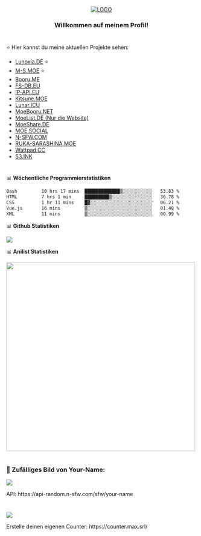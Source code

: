 <div align="center">
    <a href="#" target="_blank"><img alt="LOGO" src="https://m-s.moe/assets/img/banner-v1.png"></a>
    <h3>Willkommen auf meinem Profil!</h3>
</div>
<h1></h1>

:star: Hier kannst du meine aktuellen Projekte sehen:
- [Lunoxia.DE](https://lunoxia.de) :star:
- [M-S.MOE](https://m-s.moe) :star:
- [Booru.ME](https://booru.me)
- [FS-DB.EU](https://fs-db.eu)
- [IP-API.EU](https://ip-api.eu)
- [Kitsune.MOE](https://kitsune.moe)
- [Lunar.ICU](https://lunar.icu)
- [MoeBooru.NET](https://moebooru.net)
- [MoeList.DE (Nur die Website)](https://moelist.net)
- [MoeShare.DE](https://moeshare.de)
- [MOE.SOCIAL](https://moe.social)
- [N-SFW.COM](https://n-sfw.com)
- [RUKA-SARASHINA.MOE](https://ruka-sarashina.moe)
- [Wattpad.CC](https://wattpad.cc)
- [S3.INK](https://s3.ink)
<h1></h1>

📊 **Wöchentliche Programmierstatistiken**
<!--START_SECTION:waka-->

```txt
Bash         10 hrs 17 mins  █████████████▒░░░░░░░░░░░   53.83 %
HTML         7 hrs 1 min     █████████▒░░░░░░░░░░░░░░░   36.78 %
CSS          1 hr 11 mins    █▓░░░░░░░░░░░░░░░░░░░░░░░   06.21 %
Vue.js       16 mins         ▒░░░░░░░░░░░░░░░░░░░░░░░░   01.48 %
XML          11 mins         ▒░░░░░░░░░░░░░░░░░░░░░░░░   00.99 %
```

<!--END_SECTION:waka-->

📊 **Github Statistiken**

<img src="https://github-readme-stats.vercel.app/api?username=maximiliangt500&show_icons=true&theme=dark"><br>

📊 **Anilist Statistiken**

<img src="https://img.anili.st/user/611425" width="500">

<h1></h1>
<h3>🌠 Zufälliges Bild von Your-Name:</h3>
<img src="https://api-random.n-sfw.com/sfw/your-name">
<p>API: https://api-random.n-sfw.com/sfw/your-name</p>

<h1></h1>
<img src="https://counter.max.srl/get/@maximiliangt500?theme=asoul">
<p>Erstelle deinen eigenen Counter: https://counter.max.srl/</p>
